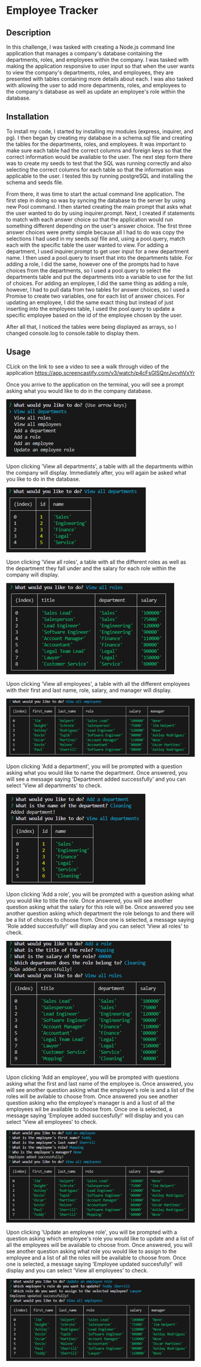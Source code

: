 # Employee Tracker

## Description

In this challenge, I was tasked with creating a Node.js command line application that manages a company's database containing the departments, roles, and employees within the company. I was tasked with making the application responsive to user input so that when the user wants to view the company's departments, roles, and employees, they are presented with tables containing more details about each. I was also tasked with allowing the user to add more departments, roles, and employees to the company's database as well as update an employee's role within the database.

## Installation

To install my code, I started by installing my modules (express, inquirer, and pg). I then began by creating my database in a schema.sql file and creating the tables for the departments, roles, and employees. It was important to make sure each table had the correct columns and foreign keys so that the correct information would be available to the user. The next step form there was to create my seeds to test that the SQL was running correctly and also selecting the correct columns for each table so that the information was applicable to the user. I tested this by running postgreSQL and installing the schema and seeds file. 

From there, it was time to start the actual command line application. The first step in doing so was by syncing the database to the server by using new Pool command. I then started creating the main prompt that asks what the user wanted to do by using inquirer.prompt. Next, I created if statements to match with each answer choice so that the application would run something different depending on the user's answer choice. The first three answer choices were pretty simple because all I had to do was copy the selections I had used in my seeds.sql file and, using a pool.query, match each with the specific table the user wanted to view. For adding a department, I used inquirer.prompt to get user input for a new department name. I then used a pool.query to insert that into the departments table. For adding a role, I did the same, however one of the prompts had to have choices from the departments, so I used a pool.query to select the departments table and put the departments into a variable to use for the list of choices. For adding an employee, I did the same thing as adding a role, however, I had to pull data from two tables for answer choices, so I used a Promise to create two variables, one for each list of answer choices. For updating an employee, I did the same exact thing but instead of just inserting into the employees table, I used the pool.query to update a specific employee based on the id of the employee chosen by the user. 

After all that, I noticed the tables were being displayed as arrays, so I changed console.log to console.table to display them. 

## Usage

CLick on the link to see a video to see a walk through video of the application https://app.screencastify.com/v3/watch/p4cFsGlSQnrJvcvhVxYr

Once you arrive to the application on the terminal, you will see a prompt asking what you would like to do in the company database. 

![main prompt](./Images/mainprompt.png)

Upon clicking 'View all departments', a table with all the departments within the company will display. Immediately after, you will again be asked what you like to do in the database.

![view all departments](./Images/viewdepartments.png)

Upon clicking 'View all roles', a table with all the different roles as well as the department they fall under and the salary for each role within the company will display. 

![view all roles](./Images/viewroles.png)

Upon clicking 'View all employees', a table with all the different employees with their first and last name, role, salary, and manager will display. 

![view all employees](./Images/viewemployees.png)

Upon clicking 'Add a department', you will be prompted with a question asking what you would like to name the department. Once answered, you will see a message saying 'Department added successfully' and you can select 'View all departments' to check. 

![add a department](./Images/adddepartment.png)

Upon clicking 'Add a role', you will be prompted with a question asking what you would like to title the role. Once answered, you will see another question asking what the salary for this role will be. Once answered you see another question asking which department the role belongs to and there will be a list of choices to choose from. Once one is selected, a message saying 'Role added succesfully!' will display and you can select 'View all roles' to check. 

![add a role](./Images/addrole.png)

Upon clicking 'Add an employee', you will be prompted with questions asking what the first and last name of the employee is. Once answered, you will see another question asking what the employee's role is and a list of the roles will be avilable to choose from. Once answered you see another question asking who the employee's manager is and a liust of all the employees wil be available to choose from. Once one is selected, a message saying 'Employee added succesfully!' will display and you can select 'View all employees' to check. 

![add an employee](./Images/addemployee.png)

Upon clicking 'Update an employee role', you will be prompted with a question asking which employee's role you would like to update and a list of all the employees will be available to choose from. Once answered, you will see another question asking what role you would like to assign to the employee and a list of all the roles will be available to choose from. Once one is selected, a message saying 'Employee updated succesfully!' will display and you can select 'View all employees' to check. 

![update an employee role](./Images/updateemployee.png)

